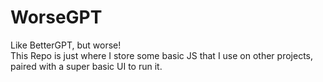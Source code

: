 # WorseGPT
Like BetterGPT, but worse!  
This Repo is just where I store some basic JS that I use on other projects, paired with a super basic UI to run it.
